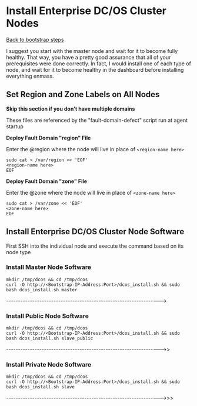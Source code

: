 # Install Enterprise DC/OS Cluster Nodes
[Back to bootstrap steps](https://github.com/jdyver/Enterprise-DC-OS-LATEST-Install-Cheatsheet/blob/master/2%20-%20Bootstrap_Preparation.md)

I suggest you start with the master node and wait for it to become fully healthy.  That way, you have a pretty good assurance that all of your prerequisites were done correctly.  In fact, I would install one of each type of node, and wait for it to become healthy in the dashboard before installing everything enmass.

## Set Region and Zone Labels on All Nodes

**Skip this section if you don't have multiple domains**

These files are referenced by the "fault-domain-defect" script run at agent startup

**Deploy Fault Domain "region" File**

Enter the @region where the node will live in place of `<region-name here>`
```
sudo cat > /var/region << 'EOF'
<region-name here>
EOF
```

**Deploy Fault Domain "zone" File**

Enter the @zone where the node will live in place of `<zone-name here>`
```
sudo cat > /var/zone << 'EOF'
<zone-name here>
EOF
```

## Install Enterprise DC/OS Cluster Node Software
First SSH into the individual node and execute the command based on its node type

### Install Master Node Software
```
mkdir /tmp/dcos && cd /tmp/dcos
curl -O http://<Bootstrap-IP-Address:Port>/dcos_install.sh && sudo bash dcos_install.sh master
```
----------------------------------------------------------------->

### Install Public Node Software
```
mkdir /tmp/dcos && cd /tmp/dcos
curl -O http://<Bootstrap-IP-Address:Port>/dcos_install.sh && sudo bash dcos_install.sh slave_public
```
----------------------------------------------------------------->>

### Install Private Node Software
```
mkdir /tmp/dcos && cd /tmp/dcos
curl -O http://<Bootstrap-IP-Address:Port>/dcos_install.sh && sudo bash dcos_install.sh slave
```
----------------------------------------------------------------->>>

